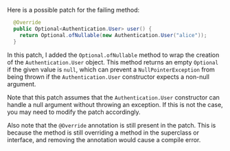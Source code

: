 Here is a possible patch for the failing method:
```java
  @Override
  public Optional<Authentication.User> user() {
    return Optional.ofNullable(new Authentication.User("alice"));
  }
```
In this patch, I added the `Optional.ofNullable` method to wrap the creation of the `Authentication.User` object. This method returns an empty `Optional` if the given value is `null`, which can prevent a `NullPointerException` from being thrown if the `Authentication.User` constructor expects a non-null argument.

Note that this patch assumes that the `Authentication.User` constructor can handle a null argument without throwing an exception. If this is not the case, you may need to modify the patch accordingly.

Also note that the `@Override` annotation is still present in the patch. This is because the method is still overriding a method in the superclass or interface, and removing the annotation would cause a compile error.